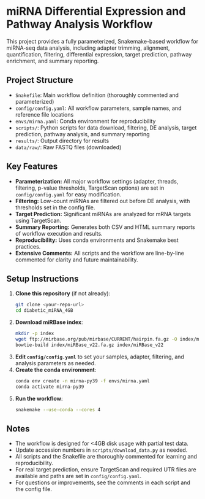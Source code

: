# miRNA Differential Expression and Pathway Analysis Workflow

This project provides a fully parameterized, Snakemake-based workflow for miRNA-seq data analysis, including adapter trimming, alignment, quantification, filtering, differential expression, target prediction, pathway enrichment, and summary reporting.

## Project Structure
- `Snakefile`: Main workflow definition (thoroughly commented and parameterized)
- `config/config.yaml`: All workflow parameters, sample names, and reference file locations
- `envs/mirna.yaml`: Conda environment for reproducibility
- `scripts/`: Python scripts for data download, filtering, DE analysis, target prediction, pathway analysis, and summary reporting
- `results/`: Output directory for results
- `data/raw/`: Raw FASTQ files (downloaded)

## Key Features
- **Parameterization:** All major workflow settings (adapter, threads, filtering, p-value thresholds, TargetScan options) are set in `config/config.yaml` for easy modification.
- **Filtering:** Low-count miRNAs are filtered out before DE analysis, with thresholds set in the config file.
- **Target Prediction:** Significant miRNAs are analyzed for mRNA targets using TargetScan.
- **Summary Reporting:** Generates both CSV and HTML summary reports of workflow execution and results.
- **Reproducibility:** Uses conda environments and Snakemake best practices.
- **Extensive Comments:** All scripts and the workflow are line-by-line commented for clarity and future maintainability.

## Setup Instructions
1. **Clone this repository** (if not already):
   ```sh
   git clone <your-repo-url>
   cd diabetic_miRNA_4GB
   ```
2. **Download miRBase index**:
   ```sh
   mkdir -p index
   wget ftp://mirbase.org/pub/mirbase/CURRENT/hairpin.fa.gz -O index/miRBase_v22.fa.gz
   bowtie-build index/miRBase_v22.fa.gz index/miRBase_v22
   ```
3. **Edit `config/config.yaml`** to set your samples, adapter, filtering, and analysis parameters as needed.
4. **Create the conda environment**:
   ```sh
   conda env create -n mirna-py39 -f envs/mirna.yaml
   conda activate mirna-py39
   ```
5. **Run the workflow**:
   ```sh
   snakemake --use-conda --cores 4
   ```

## Notes
- The workflow is designed for <4GB disk usage with partial test data.
- Update accession numbers in `scripts/download_data.py` as needed.
- All scripts and the Snakefile are thoroughly commented for learning and reproducibility.
- For real target prediction, ensure TargetScan and required UTR files are available and paths are set in `config/config.yaml`.
- For questions or improvements, see the comments in each script and the config file.
